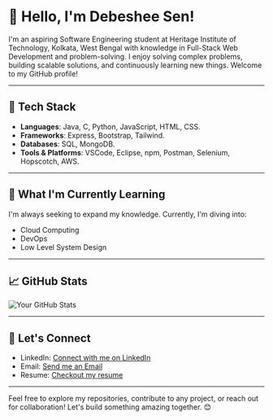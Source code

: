 # 👋 Hello, I'm Debeshee Sen!

I'm an aspiring Software Engineering student at Heritage Institute of Technology, Kolkata, West Bengal with knowledge in Full-Stack Web Development and problem-solving. I enjoy solving complex problems, building scalable solutions, and continuously learning new things. Welcome to my GitHub profile!

---

## 🔧 Tech Stack

- **Languages**: Java, C, Python, JavaScript, HTML, CSS.
- **Frameworks**: Express, Bootstrap, Tailwind.
- **Databases**: SQL, MongoDB.
- **Tools & Platforms**: VSCode, Eclipse, npm, Postman, Selenium, Hopscotch, AWS.

---

## 🌱 What I'm Currently Learning

I'm always seeking to expand my knowledge. Currently, I'm diving into:

- Cloud Computing
- DevOps
- Low Level System Design

---

## 📈 GitHub Stats

![Your GitHub Stats](https://github-readme-stats.vercel.app/api?username=DebesheeSen&show_icons=true&theme=midnight-purple)

---

## 💬 Let's Connect

- LinkedIn: [Connect with me on LinkedIn](www.linkedin.com/in/debeshee-sen-31857527a)
- Email: [Send me an Email](mailto:debeshee05@gmail.com)
- Resume: [Checkout my resume]()

---

Feel free to explore my repositories, contribute to any project, or reach out for collaboration! Let's build something amazing together. 😊

